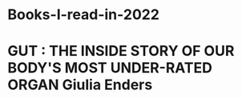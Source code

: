 # Books-I-read-in-2022

# GUT : THE INSIDE STORY OF OUR BODY'S MOST UNDER-RATED ORGAN Giulia Enders
